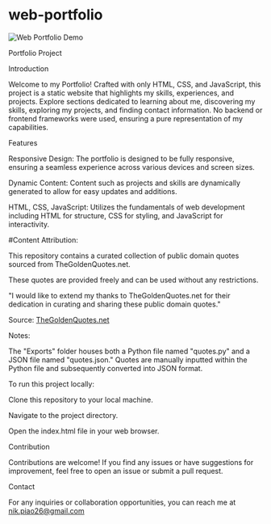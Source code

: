 # web-portfolio

![Web Portfolio Demo](web-portfolio.png)

Portfolio Project

Introduction

Welcome to my Portfolio! Crafted with only HTML, CSS, and JavaScript, this project is a static website that highlights my skills, experiences, and projects. Explore sections dedicated to learning about me, discovering my skills, exploring my projects, and finding contact information. No backend or frontend frameworks were used, ensuring a pure representation of my capabilities.

Features

Responsive Design: The portfolio is designed to be fully responsive, ensuring a seamless experience across various devices and screen sizes.

Dynamic Content: Content such as projects and skills are dynamically generated to allow for easy updates and additions.

HTML, CSS, JavaScript: Utilizes the fundamentals of web development including HTML for structure, CSS for styling, and JavaScript for interactivity.


#Content Attribution:

This repository contains a curated collection of public domain quotes sourced from TheGoldenQuotes.net.

These quotes are provided freely and can be used without any restrictions.

"I would like to extend my thanks to TheGoldenQuotes.net for their dedication in curating and sharing these public domain quotes."

Source: [TheGoldenQuotes.net](https://www.thegoldenquotes.net/)


Notes:

The "Exports" folder houses both a Python file named "quotes.py" and a JSON file named "quotes.json." Quotes are manually inputted within the Python file and subsequently converted into JSON format.


To run this project locally:

Clone this repository to your local machine.

Navigate to the project directory.

Open the index.html file in your web browser.

Contribution

Contributions are welcome! If you find any issues or have suggestions for improvement, feel free to open an issue or submit a pull request.


Contact

For any inquiries or collaboration opportunities, you can reach me at nik.piao26@gmail.com
